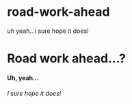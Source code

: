 # road-work-ahead
uh yeah...i sure hope it does!
<!DOCTYPE html>
<html>
    <head>
        <title>Freezer's Webpage</title>
     </head>
     <body>
        <h1>Road work ahead...?</h1>
        <h4>Uh, yeah...</h4>
        <h6> I sure hope it does!</h6>
     </body>
</html>
